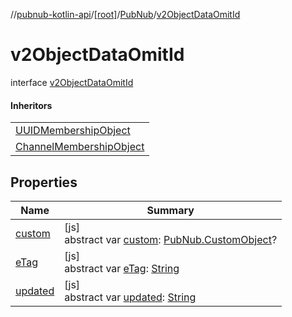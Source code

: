//[pubnub-kotlin-api](../../../../index.md)/[[root]](../../index.md)/[PubNub](../index.md)/[v2ObjectDataOmitId](index.md)

# v2ObjectDataOmitId

interface [v2ObjectDataOmitId](index.md)

#### Inheritors

| |
|---|
| [UUIDMembershipObject](../-u-u-i-d-membership-object/index.md) |
| [ChannelMembershipObject](../-channel-membership-object/index.md) |

## Properties

| Name | Summary |
|---|---|
| [custom](custom.md) | [js]<br>abstract var [custom](custom.md): [PubNub.CustomObject](../-custom-object/index.md)? |
| [eTag](e-tag.md) | [js]<br>abstract var [eTag](e-tag.md): [String](https://kotlinlang.org/api/core/kotlin-stdlib/kotlin/-string/index.html) |
| [updated](updated.md) | [js]<br>abstract var [updated](updated.md): [String](https://kotlinlang.org/api/core/kotlin-stdlib/kotlin/-string/index.html) |
